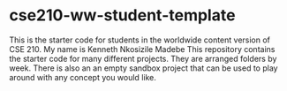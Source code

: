 # cse210-ww-student-template
This is the starter code for students in the worldwide content version of CSE 210.
My name is Kenneth Nkosizile Madebe
This repository contains the starter code for many different projects. They are arranged folders by week. There is also an an empty sandbox project that can be used to play around with any concept you would like.
